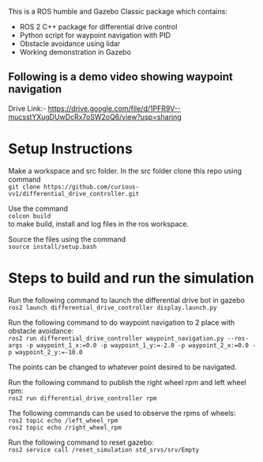 This is a ROS humble and Gazebo Classic package which contains:
- ROS 2 C++ package for differential drive control
- Python script for waypoint navigation with PID
- Obstacle avoidance using lidar
- Working demonstration in Gazebo

## Following is a demo video showing waypoint navigation

Drive Link:- https://drive.google.com/file/d/1PFR9V--mucsstYXugDUwDcRx7oSW2oQ6/view?usp=sharing

# Setup Instructions

Make a workspace and src folder. In the src folder clone this repo using command   
`git clone https://github.com/curious-vv1/differential_drive_controller.git`

Use the command  
`colcon build`  
to make build, install and log files in the ros workspace.

Source the files using the command  
`source install/setup.bash`

# Steps to build and run the simulation

Run the following command to launch the differential drive bot in gazebo  
`ros2 launch differential_drive_controller display.launch.py`

Run the following command to do waypoint navigation to 2 place with obstacle avoidance:    
`ros2 run differential_drive_controller waypoint_navigation.py --ros-args -p waypoint_1_x:=0.0 -p waypoint_1_y:=-2.0 -p waypoint_2_x:=0.0 -p waypoint_2_y:=-10.0`

The points can be changed to whatever point desired to be navigated.

Run the following command to publish the right wheel rpm and left wheel rpm:   
`ros2 run differential_drive_controller rpm`

The following commands can be used to observe the rpms of wheels:    
`ros2 topic echo /left_wheel_rpm`  
`ros2 topic echo /right_wheel_rpm`

Run the following command to reset gazebo:    
`ros2 service call /reset_simulation std_srvs/srv/Empty`

